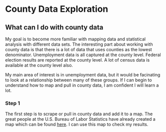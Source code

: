 # County Data Exploration
## What can I do with county data

My goal is to become more familiar with mapping data and statistical analysis with different data sets. The interesting part about working with county data is that there is a lot of data that uses counties as the lowest denominator. Unemployment data is all captured at the county level. Federal election results are reported at the county level. A lot of census data is available at the county level also.

My main area of interest is in unemployment data, but it would be facinating to look at a relationship between many of these groups. If I can begin to understand how to map and pull in county data, I am confident I will learn a lot.

### Step 1
The first step is to scrape or pull in county data and add it to a map. The great people at the U.S. Bureau of Labor Statistics have already created a map which can be found [here](https://data.bls.gov/lausmap/showMap.jsp;jsessionid=130728D21177009D119C2F3F57220E2B._t3_07v). I can use this map to check my results.